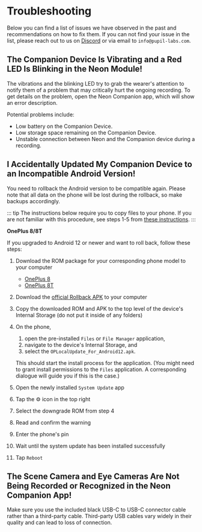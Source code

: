 # Troubleshooting

Below you can find a list of issues we have observed in the past and recommendations on how to fix them. If you can not find your issue in the list, please reach out to us on [Discord](https://pupil-labs.com/chat/) or via email to `info@pupil-labs.com`.

## The Companion Device Is Vibrating and a Red LED Is Blinking in the Neon Module!

The vibrations and the blinking LED try to grab the wearer's attention to notify them of a problem that may critically hurt the ongoing recording. To get details on the problem, open the Neon Companion app, which will show an error description.

Potential problems include:

- Low battery on the Companion Device.
- Low storage space remaining on the Companion Device.
- Unstable connection between Neon and the Companion device during a recording.

## I Accidentally Updated My Companion Device to an Incompatible Android Version!

You need to rollback the Android version to be compatible again. Please note that all data on the phone will be lost during the rollback, so make backups accordingly.

::: tip
The instructions below require you to copy files to your phone. If you are not familiar
with this procedure, see steps 1-5 from [these instructions](/data-collection/transfer-recordings-via-usb/).
:::

**OnePlus 8/8T**

If you upgraded to Android 12 or newer and want to roll back, follow these steps:

1. Download the ROM package for your corresponding phone model to your computer

   - [OnePlus 8](https://oxygenos.oneplus.net/OnePlus8Oxygen_15.E.42_OTA_0420_all_2202141439_a219946519874834.zip)
   - [OnePlus 8T](https://oxygenos.oneplus.net/OnePlus8TOxygen_15.E.31_OTA_0310_all_2202182356_edc3927f4900402e.zip)

1. Download the [official Rollback APK](https://oxygenos.oneplus.net/OPLocalUpdate_For_Android12.apk) to your computer
1. Copy the downloaded ROM and APK to the top level of the device's Internal Storage (do not put it inside of any folders)
1. On the phone,

   1. open the pre-installed `Files` or `File Manager` application,
   1. navigate to the device's Internal Storage, and
   1. select the `OPLocalUpdate_For_Android12.apk`.

   This should start the install process for the application.
   (You might need to grant install permissions to the `Files` application. A corresponding dialogue will guide
   you if this is the case.)

1. Open the newly installed `System Update` app
1. Tap the ⚙️ icon in the top right
1. Select the downgrade ROM from step 4
1. Read and confirm the warning
1. Enter the phone's pin
1. Wait until the system update has been installed successfully
1. Tap `Reboot`

## The Scene Camera and Eye Cameras Are Not Being Recorded or Recognized in the Neon Companion App!

Make sure you use the included black USB-C to USB-C connector cable rather than a third-party cable. Third-party USB cables vary widely in their quality and can lead to loss of connection.
